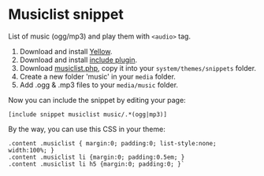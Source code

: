 # Musiclist snippet

List of music (ogg/mp3) and play them with `<audio>` tag.

1. Download and install [Yellow](https://github.com/markseu/yellowcms).
2. Download and install [include plugin](https://github.com/markseu/yellowcms-extensions/tree/master/plugins/include).
3. Download [musiclist.php](musiclist.php?raw=true), copy it into your `system/themes/snippets` folder.
4. Create a new folder 'music' in your `media` folder.
5. Add .ogg & .mp3 files to your `media/music` folder.

Now you can include the snippet by editing your page: 

    [include snippet musiclist music/.*(ogg|mp3)]

By the way, you can use this CSS in your theme:

    .content .musiclist { margin:0; padding:0; list-style:none; width:100%; }  
    .content .musiclist li {margin:0; padding:0.5em; }  
    .content .musiclist li h5 {margin:0; padding:0; }`

